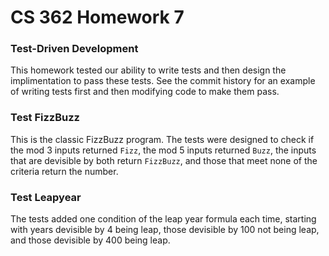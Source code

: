 # CS 362 Homework 7
### Test-Driven Development
This homework tested our ability to write tests and then design the implimentation to pass these tests. See the commit history for an example of writing tests first and then modifying code to make them pass.

### Test FizzBuzz
This is the classic FizzBuzz program. The tests were designed to check if the mod 3 inputs returned `Fizz`, the mod 5 inputs returned `Buzz`, the inputs that are devisible by both return `FizzBuzz`, and those that meet none of the criteria return the number.


### Test Leapyear
The tests added one condition of the leap year formula each time, starting with years devisible by 4 being leap, those devisible by 100 not being leap, and those devisible by 400 being leap.

